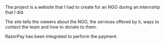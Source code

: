 The project is a website that I had to create for an NGO during an internship that I did.

The site tells the viewers about the NGO, the services offered by it, ways to contact the team and how to donate to them.

RazorPay has been integrated to perform the payment.

